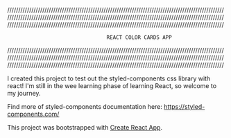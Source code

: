 ///////////////////////////////////////////////////////////////////////////////////////////////////
///////////////////////////////////////////////////////////////////////////////////////////////////
///////////////////////////////////////////////////////////////////////////////////////////////////

                                    REACT COLOR CARDS APP

///////////////////////////////////////////////////////////////////////////////////////////////////
///////////////////////////////////////////////////////////////////////////////////////////////////
///////////////////////////////////////////////////////////////////////////////////////////////////


I created this project to test out the styled-components css library with react! I'm still in the wee learning phase of learning React, so welcome to my journey.

Find more of styled-components documentation here:
https://styled-components.com/

This project was bootstrapped with [Create React App](https://github.com/facebook/create-react-app).

